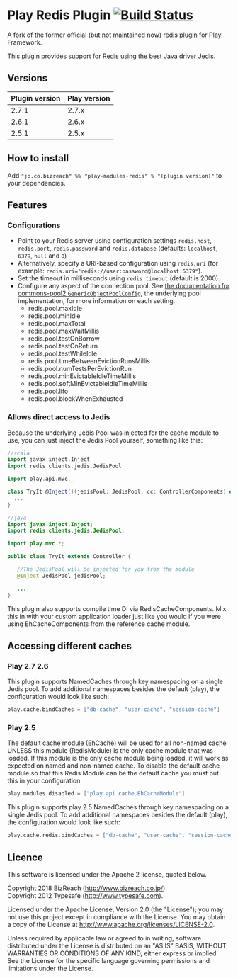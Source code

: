 # Play Redis Plugin [![Build Status](https://travis-ci.org/bizreach/play-redis.svg?branch=master)](https://travis-ci.org/bizreach/play-redis)

A fork of the former official (but not maintained now) [redis plugin](https://github.com/playframework/play-plugins/tree/master/redis) for Play Framework.

This plugin provides support for [Redis](https://redis.io/) using the best Java driver [Jedis](https://github.com/xetorthio/jedis).

## Versions

|Plugin version  |Play version   |
|----------------|---------------|
|2.7.1           |2.7.x          |
|2.6.1           |2.6.x          |
|2.5.1           |2.5.x          |

## How to install

Add `"jp.co.bizreach" %% "play-modules-redis" % "(plugin version)"` to your dependencies.

## Features

### Configurations

- Point to your Redis server using configuration settings  `redis.host`, `redis.port`,  `redis.password` and `redis.database` (defaults: `localhost`, `6379`, `null` and `0`)
- Alternatively, specify a URI-based configuration using `redis.uri` (for example: `redis.uri="redis://user:password@localhost:6379"`).
- Set the timeout in milliseconds using `redis.timeout` (default is 2000).
- Configure any aspect of the connection pool. See [the documentation for commons-pool2 `GenericObjectPoolConfig`](https://commons.apache.org/proper/commons-pool/apidocs/org/apache/commons/pool2/impl/GenericObjectPoolConfig.html), the underlying pool implementation, for more information on each setting.
  - redis.pool.maxIdle
  - redis.pool.minIdle
  - redis.pool.maxTotal
  - redis.pool.maxWaitMillis
  - redis.pool.testOnBorrow
  - redis.pool.testOnReturn
  - redis.pool.testWhileIdle
  - redis.pool.timeBetweenEvictionRunsMillis
  - redis.pool.numTestsPerEvictionRun
  - redis.pool.minEvictableIdleTimeMillis
  - redis.pool.softMinEvictableIdleTimeMillis
  - redis.pool.lifo
  - redis.pool.blockWhenExhausted

### Allows direct access to Jedis

Because the underlying Jedis Pool was injected for the cache module to use, you can just inject the Jedis Pool yourself, something like this:

```scala
//scala
import javax.inject.Inject
import redis.clients.jedis.JedisPool

import play.api.mvc._

class TryIt @Inject()(jedisPool: JedisPool, cc: ControllerComponents) extends AbstractController(cc) {
  ...
}
```

```java
//java
import javax.inject.Inject;
import redis.clients.jedis.JedisPool;

import play.mvc.*;

public class TryIt extends Controller {

   //The JedisPool will be injected for you from the module
   @Inject JedisPool jedisPool;

   ...
}
```

This plugin also supports compile time DI via RedisCacheComponents. Mix this in with your custom application loader just like you would if you were using EhCacheComponents from the reference cache module.

## Accessing different caches

### Play 2.7 2.6

This plugin supports NamedCaches through key namespacing on a single Jedis pool. To add additional namespaces besides the default (play), the configuration would look like such:

```scala
play.cache.bindCaches = ["db-cache", "user-cache", "session-cache"]
```

### Play 2.5

The default cache module (EhCache) will be used for all non-named cache UNLESS this module (RedisModule) is the only cache module that was loaded. If this module is the only cache module being loaded, it will work as expected on named and non-named cache. To disable the default cache module so that this Redis Module can be the default cache you must put this in your configuration:

```scala
play.modules.disabled = ["play.api.cache.EhCacheModule"]
```

This plugin supports play 2.5 NamedCaches through key namespacing on a single Jedis pool. To add additional namespaces besides the default (play), the configuration would look like such:

```scala
play.cache.redis.bindCaches = ["db-cache", "user-cache", "session-cache"]
```

## Licence

This software is licensed under the Apache 2 license, quoted below.

Copyright 2018 BizReach (http://www.bizreach.co.jp/).  
Copyright 2012 Typesafe (http://www.typesafe.com).

Licensed under the Apache License, Version 2.0 (the "License"); you may not use this project except in compliance with the License. You may obtain a copy of the License at http://www.apache.org/licenses/LICENSE-2.0.

Unless required by applicable law or agreed to in writing, software distributed under the License is distributed on an "AS IS" BASIS, WITHOUT WARRANTIES OR CONDITIONS OF ANY KIND, either express or implied. See the License for the specific language governing permissions and limitations under the License.
